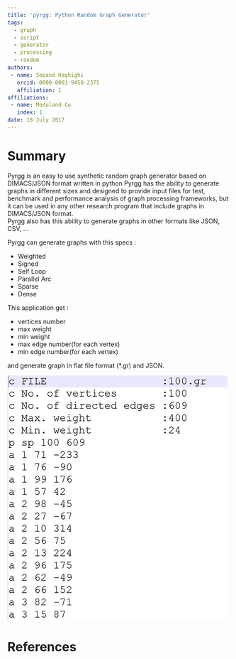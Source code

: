 ```yaml
---
title: 'pyrgg: Python Random Graph Generator'
tags:
  - graph
  - script
  - generator
  - processing
  - random
authors:
 - name: Sepand Haghighi
   orcid: 0000-0001-9450-2375
   affiliation: 1
affiliations:
 - name: Moduland Co
   index: 1
date: 18 July 2017
---
```

						

# Summary
Pyrgg is an easy to use synthetic random graph generator based on DIMACS/JSON format written in python
Pyrgg has the ability to generate graphs in different sizes and designed to provide input files for 
test, benchmark and performance analysis of graph processing frameworks, but it can be used in any other research program that include graphs in DIMACS/JSON format.					
Pyrgg also has this ability to generate graphs in other formats like JSON, CSV, ...

Pyrgg can generate graphs with this specs :

- Weighted
- Signed
- Self Loop
- Parallel Arc
- Sparse
- Dense  

This application get :
					
- vertices number
- max weight
- min weight
- max edge number(for each vertex)
- min edge number(for each vertex)

and generate graph in flat file format (*.gr) and JSON.

![outputformat](outputformat.jpg)

# References
